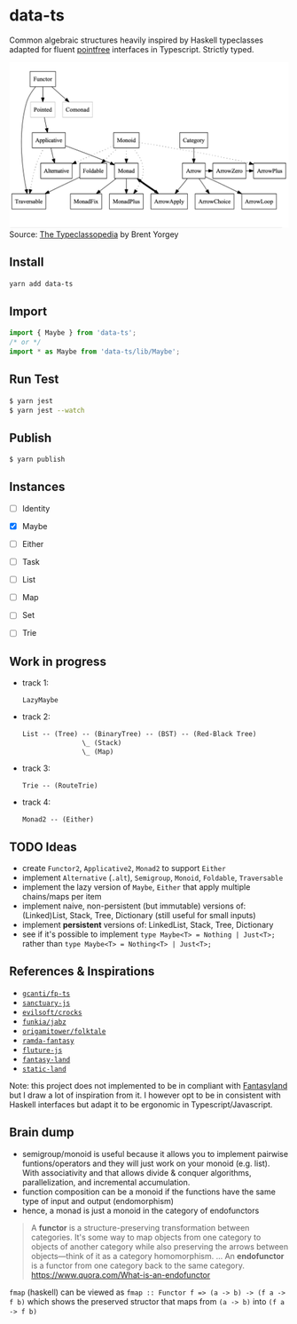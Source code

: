 # data-ts

Common algebraic structures heavily inspired by Haskell typeclasses adapted for fluent [pointfree](https://wiki.haskell.org/Pointfree) interfaces in Typescript. Strictly typed.

![Relationship among Haskell algebraic typeclasses](./haskell-typesclasses-relationship.png)
Source: [The Typeclassopedia](https://wiki.haskell.org/wikiupload/8/85/TMR-Issue13.pdf) by Brent Yorgey

## Install

```sh
yarn add data-ts
```

## Import

```typescript
import { Maybe } from 'data-ts';
/* or */
import * as Maybe from 'data-ts/lib/Maybe';
```

## Run Test

```sh
$ yarn jest
$ yarn jest --watch
```

## Publish

```sh
$ yarn publish
```

## Instances

- [ ] Identity
- [X] Maybe
- [ ] Either
- [ ] Task
- [ ] List
- [ ] Map
- [ ] Set
- [ ] Trie


## Work in progress

- track 1:
  ```
  LazyMaybe
  ```
- track 2:
  ```
  List -- (Tree) -- (BinaryTree) -- (BST) -- (Red-Black Tree)
                 \_ (Stack)
                 \_ (Map)
  ```
- track 3:
  ```
  Trie -- (RouteTrie)
  ```
- track 4:
  ```
  Monad2 -- (Either)
  ```


## TODO Ideas

- create `Functor2`, `Applicative2`, `Monad2` to support `Either`
- implement `Alternative` (`.alt`), `Semigroup`, `Monoid`, `Foldable`, `Traversable`
- implement the lazy version of `Maybe`, `Either` that apply multiple chains/maps per item
- implement naive, non-persistent (but immutable) versions of: (Linked)List, Stack, Tree, Dictionary (still useful for small inputs)
- implement **persistent** versions of: LinkedList, Stack, Tree, Dictionary
- see if it's possible to implement `type Maybe<T> = Nothing | Just<T>;` rather than `type Maybe<T> = Nothing<T> | Just<T>;`


## References & Inspirations

- [`gcanti/fp-ts`](https://github.com/gcanti/fp-ts)
- [`sanctuary-js`](https://github.com/sanctuary-js)
- [`evilsoft/crocks`](https://github.com/evilsoft/crocks)
- [`funkia/jabz`](https://github.com/funkia/jabz)
- [`origamitower/folktale`](https://github.com/origamitower/folktale)
- [`ramda-fantasy`](https://github.com/ramda/ramda-fantasy)
- [`fluture-js`](https://github.com/fluture-js)
- [`fantasy-land`](https://github.com/fantasyland/fantasy-land)
- [`static-land`](https://github.com/rpominov/static-land)

Note: this project does not implemented to be in compliant with [Fantasyland](https://github.com/fantasyland/fantasy-land) but I draw a lot of inspiration from it. I however opt to be in consistent with Haskell interfaces but adapt it to be ergonomic in Typescript/Javascript.


## Brain dump

- semigroup/monoid is useful because it allows you to implement pairwise funtions/operators and they will just work on your monoid (e.g. list). With associativity and that allows divide & conquer algorithms, parallelization, and incremental accumulation.
- function composition can be a monoid if the functions have the same type of input and output (endomorphism)
- hence, a monad is just a monoid in the category of endofunctors

> A **functor** is a structure-preserving transformation between categories. It's some way to map objects from one category to objects of another category while also preserving the arrows between objects—think of it as a category homomorphism. ... An **endofunctor** is a functor from one category back to the same category.
https://www.quora.com/What-is-an-endofunctor

`fmap` (haskell) can be viewed as `fmap :: Functor f => (a -> b) -> (f a -> f b)` which shows the preserved structor that maps from `(a -> b)` into `(f a -> f b)`
